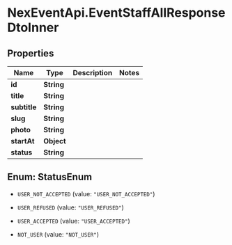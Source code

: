 # NexEventApi.EventStaffAllResponseDtoInner

## Properties

Name | Type | Description | Notes
------------ | ------------- | ------------- | -------------
**id** | **String** |  | 
**title** | **String** |  | 
**subtitle** | **String** |  | 
**slug** | **String** |  | 
**photo** | **String** |  | 
**startAt** | **Object** |  | 
**status** | **String** |  | 



## Enum: StatusEnum


* `USER_NOT_ACCEPTED` (value: `"USER_NOT_ACCEPTED"`)

* `USER_REFUSED` (value: `"USER_REFUSED"`)

* `USER_ACCEPTED` (value: `"USER_ACCEPTED"`)

* `NOT_USER` (value: `"NOT_USER"`)




